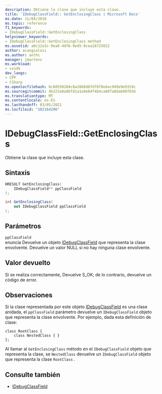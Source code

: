 ```yaml
---
description: Obtiene la clase que incluye esta clase.
title: 'IDebugClassField:: GetEnclosingClass | Microsoft Docs'
ms.date: 11/04/2016
ms.topic: reference
f1_keywords:
- IDebugClassField::GetEnclosingClass
helpviewer_keywords:
- IDebugClassField::GetEnclosingClass method
ms.assetid: a0c12e3c-9ea0-4dfb-9e45-8cea18725022
author: acangialosi
ms.author: anthc
manager: jmartens
ms.workload:
- vssdk
dev_langs:
- CPP
- CSharp
ms.openlocfilehash: 6c08550204c8a2860d8fd7870e4ac949e9e9319c
ms.sourcegitcommit: 4b323a8a8bfd1a1a9e84f4b4ca88fa8da690f656
ms.translationtype: MT
ms.contentlocale: es-ES
ms.lasthandoff: 03/05/2021
ms.locfileid: "102164206"
---
```

# <a name="idebugclassfieldgetenclosingclass"></a>IDebugClassField::GetEnclosingClass
Obtiene la clase que incluye esta clase.

## <a name="syntax"></a>Sintaxis

```cpp
HRESULT GetEnclosingClass(
    IDebugClassField** ppClassField
);
```

```csharp
int GetEnclosingClass(
    out IDebugClassField ppClassField
);
```

## <a name="parameters"></a>Parámetros
`ppClassField`\
enuncia Devuelve un objeto [IDebugClassField](../../../extensibility/debugger/reference/idebugclassfield.md) que representa la clase envolvente. Devuelve un valor NULL si no hay ninguna clase envolvente.

## <a name="return-value"></a>Valor devuelto
Si se realiza correctamente, Devuelve S_OK; de lo contrario, devuelve un código de error.

## <a name="remarks"></a>Observaciones
Si la clase representada por este objeto [IDebugClassField](../../../extensibility/debugger/reference/idebugclassfield.md) es una clase anidada, el `ppClassField` parámetro devuelve un `IDebugClassField` objeto que representa la clase envolvente. Por ejemplo, dada esta definición de clase:

```
class RootClass {
    class NestedClass { }
};
```

Al llamar al `GetEnclosingClass` método en el `IDebugClassField` objeto que representa la clase, se `NestedClass` devuelve un `IDebugClassField` objeto que representa la clase `RootClass` .

## <a name="see-also"></a>Consulte también
- [IDebugClassField](../../../extensibility/debugger/reference/idebugclassfield.md)
